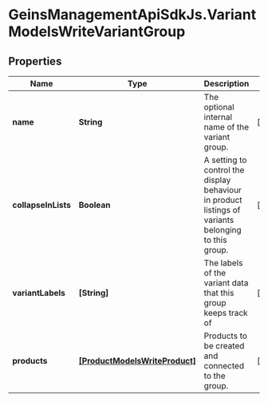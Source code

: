 # GeinsManagementApiSdkJs.VariantModelsWriteVariantGroup

## Properties

Name | Type | Description | Notes
------------ | ------------- | ------------- | -------------
**name** | **String** | The optional internal name of the variant group. | [optional] 
**collapseInLists** | **Boolean** | A setting to control the display behaviour in product listings of variants belonging to this group. | [optional] 
**variantLabels** | **[String]** | The labels of the variant data that this group keeps track of | [optional] 
**products** | [**[ProductModelsWriteProduct]**](ProductModelsWriteProduct.md) | Products to be created and connected to the group. | [optional] 


